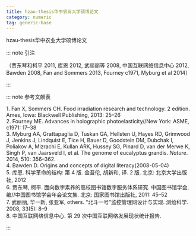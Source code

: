 ```yaml
---
title: hzau-thesis华中农业大学硕博论文
category: numeric
tag: generic-base
---
```


<!-- 此文件由脚本自动生成，请勿手动修改！ -->

hzau-thesis华中农业大学硕博论文


::: note 引注

（贾东琴和柯平 2011, 库恩 2012, 武丽丽等 2008, 中国互联网络信息中心 2012, Bawden 2008, Fan and Sommers 2013, Fourney c1971, Myburg et al 2014）

:::



::: note 参考文献表

  <div class="csl-bib-body">
  <div class="csl-entry second-field-align-flush " >
    <div class="csl-left-margin">1. Fan X, Sommers CH. Food irradiation research and technology. 2 edition. Ames, Iowa: Blackwell Publishing, 2013: 25–26</div></div> 
  <div class="csl-entry second-field-align-flush " >
    <div class="csl-left-margin">2. Fourney ME. Advances in holographic photoelasticity//New York: ASME, c1971: 17–38</div></div> 
  <div class="csl-entry second-field-align-flush " >
    <div class="csl-left-margin">3. Myburg AA, Grattapaglia D, Tuskan GA, Hellsten U, Hayes RD, Grimwood J, Jenkins J, Lindquist E, Tice H, Bauer D, Goodstein DM, Dubchak I, Poliakov A, Mizrachi E, Kullan ARK, Hussey SG, Pinard D, van der Merwe K, Singh P, van Jaarsveld I, et al. The genome of eucalyptus grandis. <i>Nature</i>. 2014, 510: 356–362.</div> </div> 
  <div class="csl-entry second-field-align-flush " >
    <div class="csl-left-margin">4. Bawden D. Origins and concepts of digital literacy(2008-05-04)</div></div> 
  <div class="csl-entry second-field-align-flush " >
    <div class="csl-left-margin">5. 库恩. 科学革命的结构: 第 4 版. 金吾伦, 胡新和, 译. 2 版. 北京: 北京大学出版社, 2012</div></div> 
  <div class="csl-entry second-field-align-flush " >
    <div class="csl-left-margin">6. 贾东琴, 柯平. 面向数字素养的高校图书馆数字服务体系研究. 中国图书馆学会, 编//中国图书馆学会年会论文集. 北京: 国家图书馆出版社, 2011: 45–52</div></div> 
  <div class="csl-entry second-field-align-flush " >
    <div class="csl-left-margin">7. 武丽丽, 华一新, 张亚军, others. “北斗一号”监控管理网设计与实现. 测绘科学. 2008, 33(5): 8–9</div></div> 
  <div class="csl-entry second-field-align-flush " >
    <div class="csl-left-margin">8. 中国互联网络信息中心. 第 29 次中国互联网络发展现状统计报告. </div></div> 
  </div>


:::

<!-- more -->